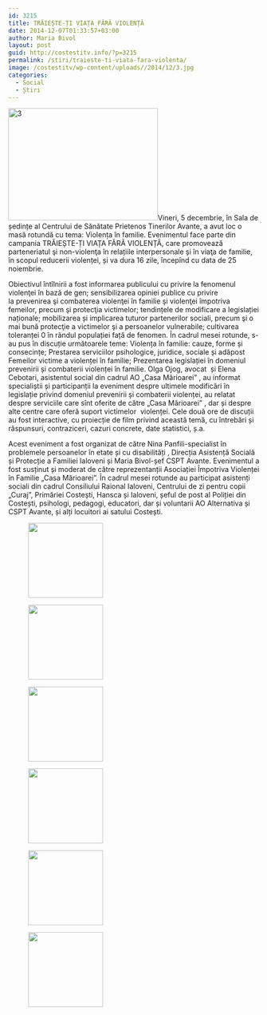 ```yaml
---
id: 3215
title: TRĂIEȘTE-ȚI VIAȚA FĂRĂ VIOLENȚĂ
date: 2014-12-07T01:33:57+03:00
author: Maria Bivol
layout: post
guid: http://costestitv.info/?p=3215
permalink: /stiri/traieste-ti-viata-fara-violenta/
image: /costestitv/wp-content/uploads//2014/12/3.jpg
categories:
  - Social
  - Știri
---
```

[<img class="alignleft size-medium wp-image-3216" src="/costestitv/wp-content/uploads//2014/12/3-300x225.jpg" alt="3" width="300" height="225" srcset="http://costestitv.ddev.local/costestitv/wp-content/uploads//2014/12/3-300x225.jpg 300w, http://costestitv.ddev.local/costestitv/wp-content/uploads//2014/12/3-45x35.jpg 45w, http://costestitv.ddev.local/costestitv/wp-content/uploads//2014/12/3.jpg 1024w" sizes="(max-width: 300px) 100vw, 300px" />](/costestitv/wp-content/uploads//2014/12/3.jpg)Vineri, 5 decembrie, în Sala de ședințe al Centrului de Sănătate Prietenos Tinerilor Avante, a avut loc o masă rotundă cu tema: Violența în familie. Evenimentul face parte din campania TRĂIEȘTE-ȚI VIAȚA FĂRĂ VIOLENȚĂ, care promovează parteneriatul şi non-violenţa în relațiile interpersonale și în viaţa de familie, în scopul reducerii violenței, și va dura 16 zile, începînd cu data de 25 noiembrie.

Obiectivul întîlnirii a fost informarea publicului cu privire la fenomenul violenţei în bază <span class="text_exposed_show">de gen; sensibilizarea opiniei publice cu privire la prevenirea şi combaterea violenţei în familie şi violenţei împotriva femeilor, precum şi protecţia victimelor; tendințele de modificare a legislației naționale; mobilizarea și implicarea tuturor partenerilor sociali, precum şi o mai bună protecţie a victimelor şi a persoanelor vulnerabile; cultivarea toleranței 0 în rândul populației față de fenomen. </span>În cadrul mesei rotunde, s-au pus în discuție următoarele teme: Violența în familie: cauze, forme și consecințe; Prestarea serviciilor psihologice, juridice, sociale și adăpost Femeilor victime a violenței în familie; Prezentarea legislației în domeniul prevenirii și combaterii violenței în familie. Olga Ojog, avocat  și Elena Cebotari, asistentul social din cadrul AO &#8222;Casa Mărioarei&#8221; , au informat specialiștii și participanții la eveniment despre ultimele modificări în legislație privind domeniul prevenirii și combaterii violenței, au relatat despre serviciile care sînt oferite de către &#8222;Casa Mărioarei&#8221; , dar și despre alte centre care oferă suport victimelor  violenței. Cele două ore de discuții au fost interactive, cu proiecție de film privind această temă, cu întrebări și răspunsuri, contraziceri, cazuri concrete, date statistici, ș.a.

Acest eveniment a fost organizat de către Nina Panfili-specialist în problemele persoanelor în etate și cu disabilități , Direcția Asistență Socială și Protecție a Familiei Ialoveni și Maria Bivol-șef CSPT Avante. Evenimentul a fost susținut și moderat de către reprezentanții Asociației Împotriva Violenței în Familie &#8222;Casa Mărioarei&#8221;. În cadrul mesei rotunde au participat asistenți sociali din cadrul Consiliului Raional Ialoveni, Centrului de zi pentru copii &#8222;Curaj&#8221;, Primăriei Costești, Hansca și Ialoveni, șeful de post al Poliției din Costești, psihologi, pedagogi, educatori, dar și voluntarii AO Alternativa și CSPT Avante, și alți locuitori ai satului Costești.

<div id='gallery-19' class='gallery galleryid-3215 gallery-columns-3 gallery-size-thumbnail'>
  <figure class='gallery-item'> 
  
  <div class='gallery-icon landscape'>
    <a href='http://costestitv.ddev.local/stiri/traieste-ti-viata-fara-violenta/attachment/4-3/'><img width="150" height="150" src="http://costestitv.ddev.local/costestitv/wp-content/uploads//2014/12/4-150x150.jpg" class="attachment-thumbnail size-thumbnail" alt="" /></a>
  </div></figure><figure class='gallery-item'> 
  
  <div class='gallery-icon landscape'>
    <a href='http://costestitv.ddev.local/stiri/traieste-ti-viata-fara-violenta/attachment/5-3/'><img width="150" height="150" src="http://costestitv.ddev.local/costestitv/wp-content/uploads//2014/12/5-150x150.jpg" class="attachment-thumbnail size-thumbnail" alt="" /></a>
  </div></figure><figure class='gallery-item'> 
  
  <div class='gallery-icon landscape'>
    <a href='http://costestitv.ddev.local/stiri/traieste-ti-viata-fara-violenta/attachment/6-3/'><img width="150" height="150" src="http://costestitv.ddev.local/costestitv/wp-content/uploads//2014/12/6-150x150.jpg" class="attachment-thumbnail size-thumbnail" alt="" /></a>
  </div></figure><figure class='gallery-item'> 
  
  <div class='gallery-icon landscape'>
    <a href='http://costestitv.ddev.local/stiri/traieste-ti-viata-fara-violenta/attachment/7-3/'><img width="150" height="150" src="http://costestitv.ddev.local/costestitv/wp-content/uploads//2014/12/7-150x150.jpg" class="attachment-thumbnail size-thumbnail" alt="" /></a>
  </div></figure><figure class='gallery-item'> 
  
  <div class='gallery-icon landscape'>
    <a href='http://costestitv.ddev.local/stiri/traieste-ti-viata-fara-violenta/attachment/8-2/'><img width="150" height="150" src="http://costestitv.ddev.local/costestitv/wp-content/uploads//2014/12/8-150x150.jpg" class="attachment-thumbnail size-thumbnail" alt="" /></a>
  </div></figure><figure class='gallery-item'> 
  
  <div class='gallery-icon landscape'>
    <a href='http://costestitv.ddev.local/stiri/traieste-ti-viata-fara-violenta/attachment/11/'><img width="150" height="150" src="http://costestitv.ddev.local/costestitv/wp-content/uploads//2014/12/11-150x150.jpg" class="attachment-thumbnail size-thumbnail" alt="" /></a>
  </div></figure>
</div>